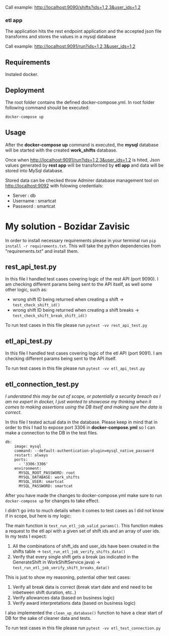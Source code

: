 
Call example: [http://localhost:9090/shifts?ids=1,2,3&user_ids=1,2](http://localhost:9090/shifts?ids=1,2,3&user_ids=1,2)

### etl app

The application hits the rest endpoint application and the accepted json file transforms and stores the values ​​in a mysql database

Call example: [http://localhost:9091/run?ids=1,2,3&user_ids=1,2](http://localhost:9091/run?ids=1,2,3&user_ids=1,2)

## Requirements

Instaled docker.

## Deployment

The root folder contains the defined docker-compose.yml. In root folder following command should be executed:

```bash
docker-compose up
```

## Usage

After the **docker-compose up** command is executed, the **mysql** database will be started with the created **work_shifts** database. 

Once when [http://localhost:9091/run?ids=1,2,3&user_ids=1,2](http://localhost:9091/run?ids=1,2,3&user_ids=1,2) is hited, Json values generated by **rest app** will be transformed by **etl app** and data will be stored into MySql database.

Stored data can be checked throw Admirer database management tool on [http://localhost:9092](http://localhost:9092) with folowing credentials:

* Server : db
* Username : smartcat
* Password : smartcat


# My solution - Bozidar Zavisic

In order to install necessary requirements please in your terminal run `pip install -r requirements.txt`. 
This will take the python dependencies from "requirements.txt" and install them. 


## rest_api_test.py
In this file I handled test cases covering logic of the rest API (port 9090).
I am checking different params being sent to the API itself, as well some other logic, such as:
- wrong shift ID being returned when creating a shift -> `test_check_shift_id()`
- wrong shift ID being returned when creating a shift breaks -> `test_check_shift_break_shift_id()`


To run test cases in this file please run `pytest -vv rest_api_test.py`

## etl_api_test.py
In this file I handled test cases covering logic of the etl API (port 9091).
I am checking different params being sent to the API itself. 

To run test cases in this file please run `pytest -vv etl_api_test.py`


## etl_connection_test.py
*I understand this may be out of scope, or potentially a security breach as I am no expert in docker, I just wanted to showcase my thinking when it comes to making assertions using the DB itself and making sure the data is correct.*

In this file I tested actual data in the database. Please keep in mind that in order to this I had to expose port 3306 in **docker-compose.yml** so I can make a connection to the DB in the test files. 

```
db:
    image: mysql
    command: --default-authentication-plugin=mysql_native_password
    restart: always
    ports:
      - '3306:3306'
    environment:
      MYSQL_ROOT_PASSWORD: root
      MYSQL_DATABASE: work_shifts
      MYSQL_USER: smartcat
      MYSQL_PASSWORD: smartcat
```

After you have made the changes to docker-compose.yml make sure to run `docker-compose up` for changes to take effect.

I didn't go into to much details when it comes to test cases as I did not know if in scope, but here is my logic:

The main function is `test_run_etl_job_valid_params()`. This function makes a request to the etl api with a given set of shift ids and an array of user ids. 
In my tests I expect:
1. All the combinations of shift_ids and user_ids have been created in the shifts table -> `test_run_etl_job_verify_shifts_data()`
2. Verify that every single shift gets a break (as indicated in the GenerateShift in WorkShiftService.java) -> `test_run_etl_job_verify_shift_breaks_data()`

This is just to show my reasoning, potential other test cases:
1. Verify all break data is correct (break start date and end need to be inbetween shift duration, etc..)
2. Verify allowances data (based on business logic)
3. Verify award interpretations data (based on business logic)

I also implemented the `clean_up_database()` function to have a clear start of DB for the sake of cleaner data and tests.

To run test cases in this file please run `pytest -vv etl_test_connection.py`
